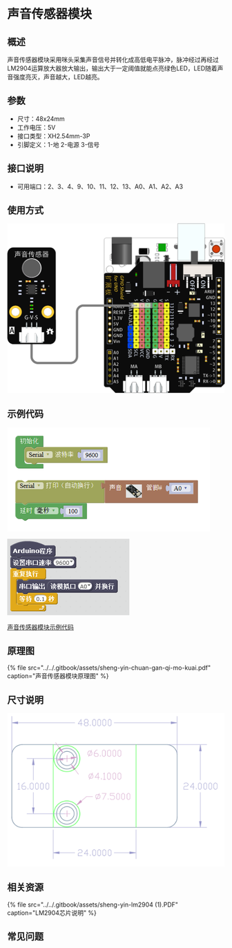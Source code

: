 # 声音传感器模块

## 概述

声音传感器模块采用咪头采集声音信号并转化成高低电平脉冲，脉冲经过再经过LM2904运算放大器放大输出，输出大于一定阈值就能点亮绿色LED，LED随着声音强度亮灭，声音越大，LED越亮。

## 参数

* 尺寸：48x24mm
* 工作电压：5V
* 接口类型：XH2.54mm-3P
* 引脚定义：1-地 2-电源 3-信号

## 接口说明

* 可用端口：2、3、4、9、10、11、12、13、A0、A1、A2、A3

## 使用方式

![](../../.gitbook/assets/arduino-12.png)

## 示例代码

![](../../.gitbook/assets/arduino-85.png)

![](../../.gitbook/assets/arduino-53.png)

[声音传感器模块示例代码](http://www.haohaodada.com/show.php?id=956410)

## 原理图

{% file src="../../.gitbook/assets/sheng-yin-chuan-gan-qi-mo-kuai.pdf" caption="声音传感器模块原理图" %}

## 尺寸说明

![](../../.gitbook/assets/arduino-01.png)

## 相关资源

{% file src="../../.gitbook/assets/sheng-yin-lm2904 \(1\).PDF" caption="LM2904芯片说明" %}

## 常见问题


